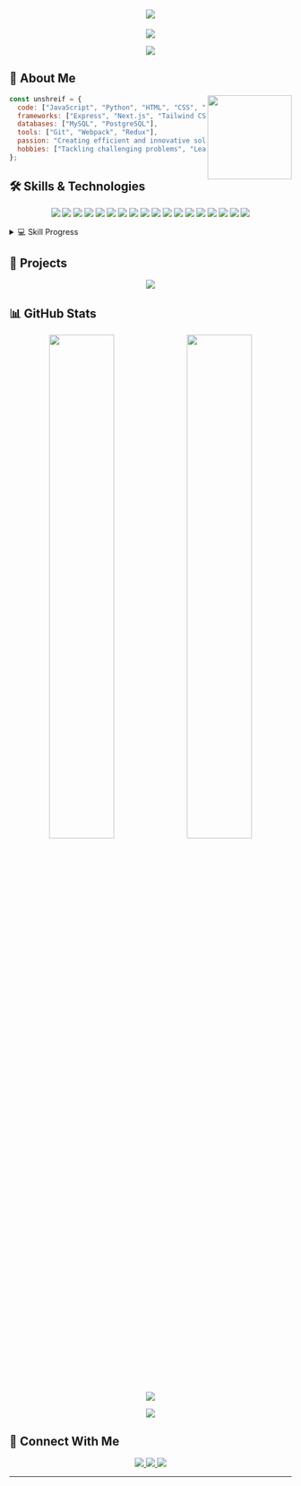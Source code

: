 <h1 align="center">
  <img src="https://readme-typing-svg.herokuapp.com/?lines=👋+Hi+there!;I'm+Unshreif&center=true&size=30">
</h1>

<p align="center">
  <img src="https://komarev.com/ghpvc/?username=unshreif&color=blueviolet&style=flat-square&label=Profile+Views">
</p>

<div align="center">
  <img src="https://github-profile-trophy.vercel.app/?username=unshreif&theme=radical&no-frame=true&no-bg=true&margin-w=4">
</div>

## 💫 About Me
<img align="right" height="150" src="https://media.giphy.com/media/M9gbBd9nbDrOTu1Mqx/giphy.gif">

```javascript
const unshreif = {
  code: ["JavaScript", "Python", "HTML", "CSS", "TypeScript", "React", "Node.js"],
  frameworks: ["Express", "Next.js", "Tailwind CSS"],
  databases: ["MySQL", "PostgreSQL"],
  tools: ["Git", "Webpack", "Redux"],
  passion: "Creating efficient and innovative solutions",
  hobbies: ["Tackling challenging problems", "Learning new technologies"]
};
```

## 🛠️ Skills & Technologies
<p align="center">
  <!-- Programming Languages -->
  <img src="https://img.shields.io/badge/HTML5-E34F26?style=for-the-badge&logo=html5&logoColor=white" />
  <img src="https://img.shields.io/badge/CSS3-1572B6?style=for-the-badge&logo=css3&logoColor=white" />
  <img src="https://img.shields.io/badge/JavaScript-F7DF1E?style=for-the-badge&logo=javascript&logoColor=black" />
  <img src="https://img.shields.io/badge/Python-3776AB?style=for-the-badge&logo=python&logoColor=white" />
  <img src="https://img.shields.io/badge/C++-00599C?style=for-the-badge&logo=cplusplus&logoColor=white" />
  <img src="https://img.shields.io/badge/TypeScript-3178C6?style=for-the-badge&logo=typescript&logoColor=white" />
  
  <!-- Frameworks & Libraries -->
  <img src="https://img.shields.io/badge/React-61DAFB?style=for-the-badge&logo=react&logoColor=black" />
  <img src="https://img.shields.io/badge/Node.js-339933?style=for-the-badge&logo=nodedotjs&logoColor=white" />
  <img src="https://img.shields.io/badge/Express-000000?style=for-the-badge&logo=express&logoColor=white" />
  <img src="https://img.shields.io/badge/Tailwind_CSS-06B6D4?style=for-the-badge&logo=tailwindcss&logoColor=white" />
  
  <!-- Databases -->
  <img src="https://img.shields.io/badge/MySQL-4479A1?style=for-the-badge&logo=mysql&logoColor=white" />
  
  <!-- Tools & Technologies -->
  <img src="https://img.shields.io/badge/Git-F05032?style=for-the-badge&logo=git&logoColor=white" />
  <img src="https://img.shields.io/badge/GitHub-181717?style=for-the-badge&logo=github&logoColor=white" />
  <img src="https://img.shields.io/badge/Figma-F24E1E?style=for-the-badge&logo=figma&logoColor=white" />
  
  <!-- Skills -->
  <img src="https://img.shields.io/badge/Responsive_Design-025E8C?style=for-the-badge&logo=google-chrome&logoColor=white" />
  <img src="https://img.shields.io/badge/Performance_Optimization-00C7B7?style=for-the-badge&logo=lighthouse&logoColor=white" />
  <img src="https://img.shields.io/badge/Problem_Solving-FFA116?style=for-the-badge&logo=leetcode&logoColor=white" />
  <img src="https://img.shields.io/badge/API_Integration-0096FF?style=for-the-badge&logo=postman&logoColor=white" />
  
</p>

<details>
  <summary>💻 Skill Progress</summary>
  <br>
  
  ```text
  Python       ███████████████████░░   85%
  JavaScript   ████████████████░░░░░░   75%
  HTML         ██████████████████████   95%
  CSS          ████████████████░░░░░░   75%
  React        ███████████████░░░░░░░   70%
  Node.js      ████████████████░░░░░░   75%
  TypeScript   ██████████████░░░░░░░░   65%
  mySQL        ███████████████░░░░░░░   70%
  Git          ███████████████░░░░░░░   70%
  ```
</details>

## 🚀 Projects
<div align="center">
  <a href="https://github.com/unshreif/Password-Generator">
    <img src="https://github-readme-stats.vercel.app/api/pin/?username=unshreif&repo=Password-Generator&theme=radical&hide_border=true">
  </a>
</div>

## 📊 GitHub Stats
<p align="center">
  <img width="48%" src="https://github-readme-stats.vercel.app/api?username=unshreif&show_icons=true&theme=radical&hide_border=true" />
  <img width="48%" src="https://github-readme-streak-stats.herokuapp.com/?user=unshreif&theme=radical&hide_border=true" />
</p>

<p align="center">
  <img src="https://github-readme-stats.vercel.app/api/top-langs/?username=unshreif&layout=compact&theme=radical&hide_border=true" />
</p>

<p align="center">
  <img src="https://github-profile-summary-cards.vercel.app/api/cards/profile-details?username=unshreif&theme=radical" />
</p>

## 🔗 Connect With Me
<p align="center">
  <a href="https://github.com/unshreif">
    <img src="https://img.shields.io/badge/GitHub-100000?style=for-the-badge&logo=github&logoColor=white" />
  </a>
  <a href="https://linkedin.com/in/unshreif">
    <img src="https://img.shields.io/badge/LinkedIn-0077B5?style=for-the-badge&logo=linkedin&logoColor=white" />
  </a>
  <a href="https://twitter.com/unshreif">
    <img src="https://img.shields.io/badge/Twitter-1DA1F2?style=for-the-badge&logo=twitter&logoColor=white" />
  </a>

</p>


---

